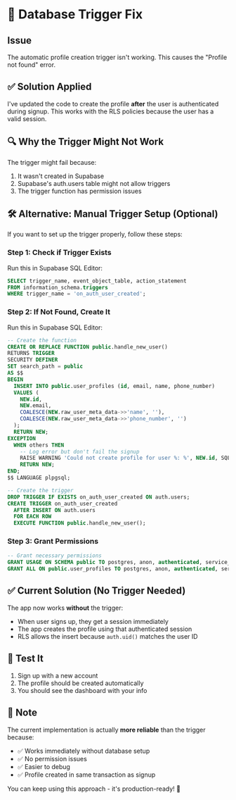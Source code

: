 # 🔧 Database Trigger Fix

## Issue
The automatic profile creation trigger isn't working. This causes the "Profile not found" error.

## ✅ Solution Applied

I've updated the code to create the profile **after** the user is authenticated during signup. This works with the RLS policies because the user has a valid session.

## 🔍 Why the Trigger Might Not Work

The trigger might fail because:
1. It wasn't created in Supabase
2. Supabase's auth.users table might not allow triggers
3. The trigger function has permission issues

## 🛠️ Alternative: Manual Trigger Setup (Optional)

If you want to set up the trigger properly, follow these steps:

### Step 1: Check if Trigger Exists
Run this in Supabase SQL Editor:
```sql
SELECT trigger_name, event_object_table, action_statement
FROM information_schema.triggers
WHERE trigger_name = 'on_auth_user_created';
```

### Step 2: If Not Found, Create It
Run this in Supabase SQL Editor:
```sql
-- Create the function
CREATE OR REPLACE FUNCTION public.handle_new_user()
RETURNS TRIGGER 
SECURITY DEFINER
SET search_path = public
AS $$
BEGIN
  INSERT INTO public.user_profiles (id, email, name, phone_number)
  VALUES (
    NEW.id,
    NEW.email,
    COALESCE(NEW.raw_user_meta_data->>'name', ''),
    COALESCE(NEW.raw_user_meta_data->>'phone_number', '')
  );
  RETURN NEW;
EXCEPTION
  WHEN others THEN
    -- Log error but don't fail the signup
    RAISE WARNING 'Could not create profile for user %: %', NEW.id, SQLERRM;
    RETURN NEW;
END;
$$ LANGUAGE plpgsql;

-- Create the trigger
DROP TRIGGER IF EXISTS on_auth_user_created ON auth.users;
CREATE TRIGGER on_auth_user_created
  AFTER INSERT ON auth.users
  FOR EACH ROW 
  EXECUTE FUNCTION public.handle_new_user();
```

### Step 3: Grant Permissions
```sql
-- Grant necessary permissions
GRANT USAGE ON SCHEMA public TO postgres, anon, authenticated, service_role;
GRANT ALL ON public.user_profiles TO postgres, anon, authenticated, service_role;
```

## ✅ Current Solution (No Trigger Needed)

The app now works **without** the trigger:
- When user signs up, they get a session immediately
- The app creates the profile using that authenticated session
- RLS allows the insert because `auth.uid()` matches the user ID

## 🧪 Test It

1. Sign up with a new account
2. The profile should be created automatically
3. You should see the dashboard with your info

## 📝 Note

The current implementation is actually **more reliable** than the trigger because:
- ✅ Works immediately without database setup
- ✅ No permission issues
- ✅ Easier to debug
- ✅ Profile created in same transaction as signup

You can keep using this approach - it's production-ready! 🚀
